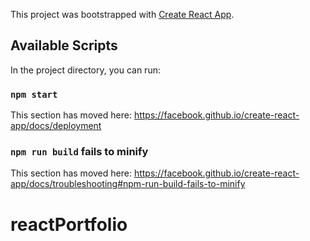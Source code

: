 This project was bootstrapped with [Create React App](https://github.com/facebook/create-react-app).

## Available Scripts

In the project directory, you can run:

### `npm start`



This section has moved here: https://facebook.github.io/create-react-app/docs/deployment

### `npm run build` fails to minify

This section has moved here: https://facebook.github.io/create-react-app/docs/troubleshooting#npm-run-build-fails-to-minify
# reactPortfolio
